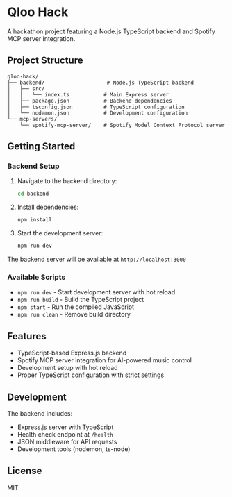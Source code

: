 # Qloo Hack

A hackathon project featuring a Node.js TypeScript backend and Spotify MCP server integration.

## Project Structure

```
qloo-hack/
├── backend/                    # Node.js TypeScript backend
│   ├── src/
│   │   └── index.ts           # Main Express server
│   ├── package.json           # Backend dependencies
│   ├── tsconfig.json          # TypeScript configuration
│   └── nodemon.json           # Development configuration
└── mcp-servers/
    └── spotify-mcp-server/    # Spotify Model Context Protocol server
```

## Getting Started

### Backend Setup

1. Navigate to the backend directory:
   ```bash
   cd backend
   ```

2. Install dependencies:
   ```bash
   npm install
   ```

3. Start the development server:
   ```bash
   npm run dev
   ```

The backend server will be available at `http://localhost:3000`

### Available Scripts

- `npm run dev` - Start development server with hot reload
- `npm run build` - Build the TypeScript project
- `npm start` - Run the compiled JavaScript
- `npm run clean` - Remove build directory

## Features

- TypeScript-based Express.js backend
- Spotify MCP server integration for AI-powered music control
- Development setup with hot reload
- Proper TypeScript configuration with strict settings

## Development

The backend includes:
- Express.js server with TypeScript
- Health check endpoint at `/health`
- JSON middleware for API requests
- Development tools (nodemon, ts-node)

## License

MIT
